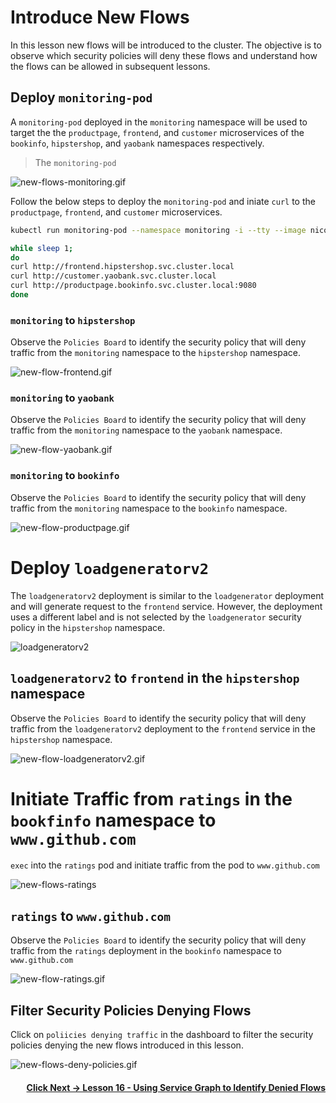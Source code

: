# Introduce New Flows

In this lesson new flows will be introduced to the cluster. The objective is to observe which security policies will deny these flows and understand how the flows can be allowed in subsequent lessons.

## Deploy `monitoring-pod`

A `monitoring-pod` deployed in the `monitoring` namespace will be used to target the the `productpage`, `frontend`, and  `customer` microservices of the `bookinfo`, `hipstershop`, and `yaobank` namespaces respectively. 

> The `monitoring-pod` 

![new-flows-monitoring.gif](images/new-flow-monitoring.png)

Follow the below steps to deploy the `monitoring-pod` and iniate `curl` to the `productpage`, `frontend`, and  `customer` microservices.

```bash
kubectl run monitoring-pod --namespace monitoring -i --tty --image nicolaka/netshoot -- /bin/bash

while sleep 1;
do 
curl http://frontend.hipstershop.svc.cluster.local 
curl http://customer.yaobank.svc.cluster.local 
curl http://productpage.bookinfo.svc.cluster.local:9080
done
```

### `monitoring` to `hipstershop`

Observe the `Policies Board` to identify the security policy that will deny traffic from the `monitoring` namespace to the `hipstershop` namespace. 

![new-flow-frontend.gif](images/new-flow-frontend.gif)

### `monitoring` to `yaobank`

Observe the `Policies Board` to identify the security policy that will deny traffic from the `monitoring` namespace to the `yaobank` namespace. 

![new-flow-yaobank.gif](images/new-flow-customer.gif)

### `monitoring` to `bookinfo`

Observe the `Policies Board` to identify the security policy that will deny traffic from the `monitoring` namespace to the `bookinfo` namespace. 

![new-flow-productpage.gif](images/new-flow-productpage.gif)

# Deploy `loadgeneratorv2`

The `loadgeneratorv2` deployment is similar to the `loadgenerator` deployment and will generate request to the `frontend` service. However, the deployment uses a different label and is not selected by the `loadgenerator` security policy in the `hipstershop` namespace. 

![loadgeneratorv2](images/loadgeneratorv2.png)

## `loadgeneratorv2` to `frontend` in the `hipstershop` namespace

Observe the `Policies Board` to identify the security policy that will deny traffic from the `loadgeneratorv2` deployment to the `frontend` service in the `hipstershop` namespace. 

![new-flow-loadgeneratorv2.gif](images/new-flow-loadgeneratorv2.gif)

# Initiate Traffic from `ratings` in the `bookfinfo` namespace to `www.github.com`

`exec` into the `ratings` pod and initiate traffic from the pod to `www.github.com`

![new-flows-ratings](images/new-flows-ratings.png)

## `ratings` to `www.github.com`

Observe the `Policies Board` to identify the security policy that will deny traffic from the `ratings` deployment in the `bookinfo` namespace to `www.github.com`

![new-flow-ratings.gif](images/new-flow-ratings.gif)

## Filter Security Policies Denying Flows

Click on `poliicies denying traffic` in the dashboard to filter the security policies denying the new flows introduced in this lesson. 

![new-flows-deny-policies.gif](images/new-flows-deny-policies.gif)

#### <div align="right">  [Click Next -> Lesson 16 - Using Service Graph to Identify Denied Flows](https://github.com/tigera-cs/quickstart-self-service/blob/main/modules/sg-denied-flow.md) </div>
